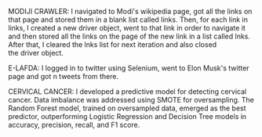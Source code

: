 MODIJI CRAWLER: I navigated to Modi's wikipedia page, got all the links on that page and stored them in a blank list called links. Then, for each link in links, I created a new driver object, went to that link in order to navigate it and then stored all the links on the page of the new link in a list called lnks. After that, I cleared the lnks list for next iteration and also closed the driver object.

E-LAFDA: I logged in to twitter using Selenium, went to Elon Musk's twitter page and got n tweets from there.

CERVICAL CANCER: I developed a predictive model for detecting cervical cancer. Data imbalance was addressed using SMOTE for oversampling. The Random Forest model, trained on oversampled data, emerged as the best predictor, outperforming Logistic Regression and Decision Tree models in accuracy, precision, recall, and F1 score.
